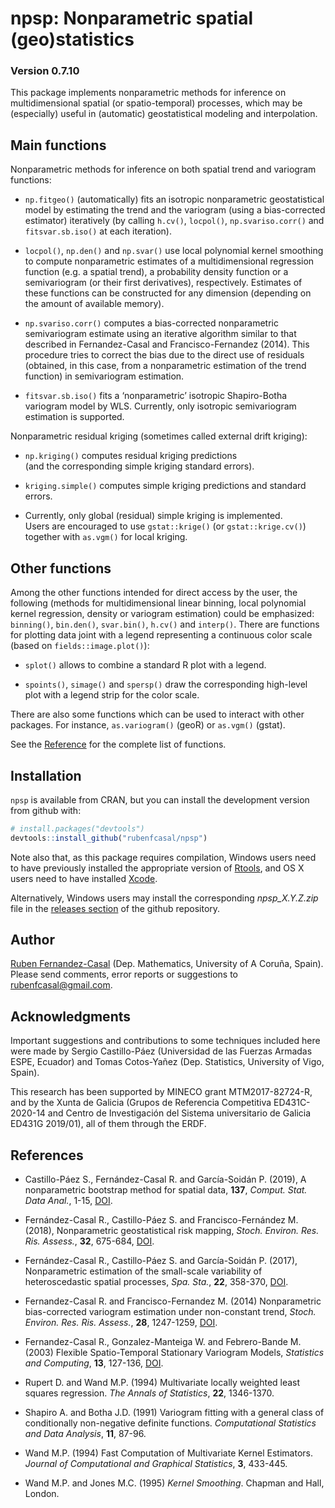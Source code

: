 
<!-- 
README.md is generated from README.Rmd. 
Please edit that file 

devtools::check(getwd()) # Avoids problems with "Onedrive - Universidade da Coruña"
-->

# npsp: Nonparametric spatial (geo)statistics

### Version 0.7.10

This package implements nonparametric methods for inference on
multidimensional spatial (or spatio-temporal) processes, which may be
(especially) useful in (automatic) geostatistical modeling and
interpolation.

## Main functions

Nonparametric methods for inference on both spatial trend and variogram
functions:

- `np.fitgeo()` (automatically) fits an isotropic nonparametric
  geostatistical model by estimating the trend and the variogram (using
  a bias-corrected estimator) iteratively (by calling `h.cv()`,
  `locpol()`, `np.svariso.corr()` and `fitsvar.sb.iso()` at each
  iteration).

- `locpol()`, `np.den()` and `np.svar()` use local polynomial kernel
  smoothing to compute nonparametric estimates of a multidimensional
  regression function (e.g. a spatial trend), a probability density
  function or a semivariogram (or their first derivatives),
  respectively. Estimates of these functions can be constructed for any
  dimension (depending on the amount of available memory).

- `np.svariso.corr()` computes a bias-corrected nonparametric
  semivariogram estimate using an iterative algorithm similar to that
  described in Fernandez-Casal and Francisco-Fernandez (2014). This
  procedure tries to correct the bias due to the direct use of residuals
  (obtained, in this case, from a nonparametric estimation of the trend
  function) in semivariogram estimation.

- `fitsvar.sb.iso()` fits a ‘nonparametric’ isotropic Shapiro-Botha
  variogram model by WLS. Currently, only isotropic semivariogram
  estimation is supported.

Nonparametric residual kriging (sometimes called external drift
kriging):

- `np.kriging()` computes residual kriging predictions  
  (and the corresponding simple kriging standard errors).

- `kriging.simple()` computes simple kriging predictions and standard
  errors.

- Currently, only global (residual) simple kriging is implemented.  
  Users are encouraged to use `gstat::krige()` (or `gstat::krige.cv()`)
  together with `as.vgm()` for local kriging.

## Other functions

Among the other functions intended for direct access by the user, the
following (methods for multidimensional linear binning, local polynomial
kernel regression, density or variogram estimation) could be emphasized:
`binning()`, `bin.den()`, `svar.bin()`, `h.cv()` and `interp()`. There
are functions for plotting data joint with a legend representing a
continuous color scale (based on `fields::image.plot()`):

- `splot()` allows to combine a standard R plot with a legend.

- `spoints()`, `simage()` and `spersp()` draw the corresponding
  high-level plot with a legend strip for the color scale.

There are also some functions which can be used to interact with other
packages. For instance, `as.variogram()` (geoR) or `as.vgm()` (gstat).

See the
[Reference](https://rubenfcasal.github.io/npsp/reference/index.html) for
the complete list of functions.

## Installation

`npsp` is available from CRAN, but you can install the development
version from github with:

``` r
# install.packages("devtools")
devtools::install_github("rubenfcasal/npsp")
```

Note also that, as this package requires compilation, Windows users need
to have previously installed the appropriate version of
[Rtools](https://cran.r-project.org/bin/windows/Rtools/), and OS X users
need to have installed
[Xcode](https://apps.apple.com/us/app/xcode/id497799835).

Alternatively, Windows users may install the corresponding
*npsp_X.Y.Z.zip* file in the [releases
section](https://github.com/rubenfcasal/npsp/releases/latest) of the
github repository.

## Author

[Ruben Fernandez-Casal](https://rubenfcasal.github.io) (Dep.
Mathematics, University of A Coruña, Spain). Please send comments, error
reports or suggestions to <rubenfcasal@gmail.com>.

## Acknowledgments

Important suggestions and contributions to some techniques included here
were made by Sergio Castillo-Páez (Universidad de las Fuerzas Armadas
ESPE, Ecuador) and Tomas Cotos-Yañez (Dep. Statistics, University of
Vigo, Spain).

This research has been supported by MINECO grant MTM2017-82724-R, and by
the Xunta de Galicia (Grupos de Referencia Competitiva ED431C-2020-14
and Centro de Investigación del Sistema universitario de Galicia ED431G
2019/01), all of them through the ERDF.

## References

- Castillo-Páez S., Fernández-Casal R. and García-Soidán P. (2019), A
  nonparametric bootstrap method for spatial data, **137**, *Comput.
  Stat. Data Anal.*, 1-15,
  [DOI](https://doi.org/10.1016/j.csda.2019.01.017).

- Fernández-Casal R., Castillo-Páez S. and Francisco-Fernández M.
  (2018), Nonparametric geostatistical risk mapping, *Stoch. Environ.
  Res. Ris. Assess.*, **32**, 675-684,
  [DOI](https://doi.org/10.1007/s00477-017-1407-y).

- Fernández-Casal R., Castillo-Páez S. and García-Soidán P. (2017),
  Nonparametric estimation of the small-scale variability of
  heteroscedastic spatial processes, *Spa. Sta.*, **22**, 358-370,
  [DOI](https://doi.org/10.1016/j.spasta.2017.04.001).

- Fernandez-Casal R. and Francisco-Fernandez M. (2014) Nonparametric
  bias-corrected variogram estimation under non-constant trend, *Stoch.
  Environ. Res. Ris. Assess.*, **28**, 1247-1259,
  [DOI](https://doi.org/10.1007/s00477-013-0817-8).

- Fernandez-Casal R., Gonzalez-Manteiga W. and Febrero-Bande M. (2003)
  Flexible Spatio-Temporal Stationary Variogram Models, *Statistics and
  Computing*, **13**, 127-136,
  [DOI](https://doi.org/10.1023/A:1023204525046).

- Rupert D. and Wand M.P. (1994) Multivariate locally weighted least
  squares regression. *The Annals of Statistics*, **22**, 1346-1370.

- Shapiro A. and Botha J.D. (1991) Variogram fitting with a general
  class of conditionally non-negative definite functions. *Computational
  Statistics and Data Analysis*, **11**, 87-96.

- Wand M.P. (1994) Fast Computation of Multivariate Kernel Estimators.
  *Journal of Computational and Graphical Statistics*, **3**, 433-445.

- Wand M.P. and Jones M.C. (1995) *Kernel Smoothing*. Chapman and Hall,
  London.
